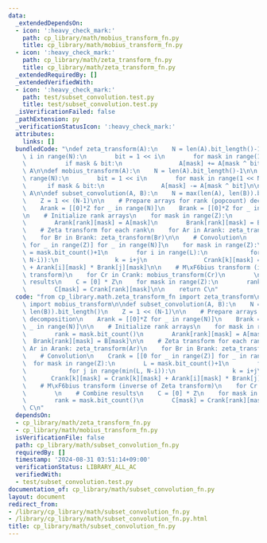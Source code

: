 ```yaml
---
data:
  _extendedDependsOn:
  - icon: ':heavy_check_mark:'
    path: cp_library/math/mobius_transform_fn.py
    title: cp_library/math/mobius_transform_fn.py
  - icon: ':heavy_check_mark:'
    path: cp_library/math/zeta_transform_fn.py
    title: cp_library/math/zeta_transform_fn.py
  _extendedRequiredBy: []
  _extendedVerifiedWith:
  - icon: ':heavy_check_mark:'
    path: test/subset_convolution.test.py
    title: test/subset_convolution.test.py
  _isVerificationFailed: false
  _pathExtension: py
  _verificationStatusIcon: ':heavy_check_mark:'
  attributes:
    links: []
  bundledCode: "\ndef zeta_transform(A):\n    N = len(A).bit_length()-1\n\n    for\
    \ i in range(N):\n        bit = 1 << i\n        for mask in range(1 << N):\n \
    \           if mask & bit:\n                A[mask] += A[mask ^ bit]\n\n    return\
    \ A\n\ndef mobius_transform(A):\n    N = len(A).bit_length()-1\n\n    for i in\
    \ range(N):\n        bit = 1 << i\n        for mask in range(1 << N):\n      \
    \      if mask & bit:\n                A[mask] -= A[mask ^ bit]\n\n    return\
    \ A\n\ndef subset_convolution(A, B):\n    N = max(len(A), len(B)).bit_length()\n\
    \    Z = 1 << (N-1)\n\n    # Prepare arrays for rank (popcount) decomposition\n\
    \    Arank = [[0]*Z for _ in range(N)]\n    Brank = [[0]*Z for _ in range(N)]\n\
    \n    # Initialize rank arrays\n    for mask in range(Z):\n        rank = mask.bit_count()\n\
    \        Arank[rank][mask] = A[mask]\n        Brank[rank][mask] = B[mask]\n\n\
    \    # Zeta transform for each rank\n    for Ar in Arank: zeta_transform(Ar)\n\
    \    for Br in Brank: zeta_transform(Br)\n\n    # Convolution\n    Crank = [[0\
    \ for _ in range(Z)] for _ in range(N)]\n    for mask in range(Z):\n        L\
    \ = mask.bit_count()+1\n        for i in range(L):\n            for j in range(min(L,\
    \ N-i)):\n                k = i+j\n                Crank[k][mask] = Crank[k][mask]\
    \ + Arank[i][mask] * Brank[j][mask]\n\n    # M\xF6bius transform (inverse of Zeta\
    \ transform)\n    for Cr in Crank: mobius_transform(Cr)\n        \n    # Combine\
    \ results\n    C = [0] * Z\n    for mask in range(Z):\n        rank = mask.bit_count()\n\
    \        C[mask] = Crank[rank][mask]\n\n    return C\n"
  code: "from cp_library.math.zeta_transform_fn import zeta_transform\nfrom cp_library.math.mobius_transform_fn\
    \ import mobius_transform\n\ndef subset_convolution(A, B):\n    N = max(len(A),\
    \ len(B)).bit_length()\n    Z = 1 << (N-1)\n\n    # Prepare arrays for rank (popcount)\
    \ decomposition\n    Arank = [[0]*Z for _ in range(N)]\n    Brank = [[0]*Z for\
    \ _ in range(N)]\n\n    # Initialize rank arrays\n    for mask in range(Z):\n\
    \        rank = mask.bit_count()\n        Arank[rank][mask] = A[mask]\n      \
    \  Brank[rank][mask] = B[mask]\n\n    # Zeta transform for each rank\n    for\
    \ Ar in Arank: zeta_transform(Ar)\n    for Br in Brank: zeta_transform(Br)\n\n\
    \    # Convolution\n    Crank = [[0 for _ in range(Z)] for _ in range(N)]\n  \
    \  for mask in range(Z):\n        L = mask.bit_count()+1\n        for i in range(L):\n\
    \            for j in range(min(L, N-i)):\n                k = i+j\n         \
    \       Crank[k][mask] = Crank[k][mask] + Arank[i][mask] * Brank[j][mask]\n\n\
    \    # M\xF6bius transform (inverse of Zeta transform)\n    for Cr in Crank: mobius_transform(Cr)\n\
    \        \n    # Combine results\n    C = [0] * Z\n    for mask in range(Z):\n\
    \        rank = mask.bit_count()\n        C[mask] = Crank[rank][mask]\n\n    return\
    \ C\n"
  dependsOn:
  - cp_library/math/zeta_transform_fn.py
  - cp_library/math/mobius_transform_fn.py
  isVerificationFile: false
  path: cp_library/math/subset_convolution_fn.py
  requiredBy: []
  timestamp: '2024-08-31 03:51:14+09:00'
  verificationStatus: LIBRARY_ALL_AC
  verifiedWith:
  - test/subset_convolution.test.py
documentation_of: cp_library/math/subset_convolution_fn.py
layout: document
redirect_from:
- /library/cp_library/math/subset_convolution_fn.py
- /library/cp_library/math/subset_convolution_fn.py.html
title: cp_library/math/subset_convolution_fn.py
---
```

